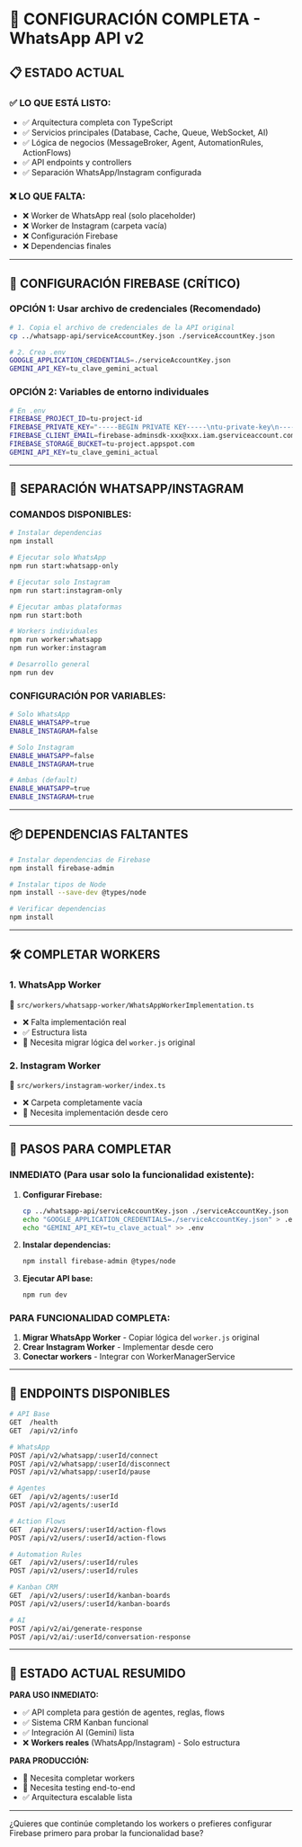 # 🚀 CONFIGURACIÓN COMPLETA - WhatsApp API v2

## 📋 ESTADO ACTUAL

### ✅ **LO QUE ESTÁ LISTO:**
- ✅ Arquitectura completa con TypeScript
- ✅ Servicios principales (Database, Cache, Queue, WebSocket, AI)
- ✅ Lógica de negocios (MessageBroker, Agent, AutomationRules, ActionFlows)
- ✅ API endpoints y controllers
- ✅ Separación WhatsApp/Instagram configurada

### ❌ **LO QUE FALTA:**
- ❌ Worker de WhatsApp real (solo placeholder)
- ❌ Worker de Instagram (carpeta vacía)
- ❌ Configuración Firebase
- ❌ Dependencias finales

---

## 🔧 CONFIGURACIÓN FIREBASE (CRÍTICO)

### **OPCIÓN 1: Usar archivo de credenciales (Recomendado)**

```bash
# 1. Copia el archivo de credenciales de la API original
cp ../whatsapp-api/serviceAccountKey.json ./serviceAccountKey.json

# 2. Crea .env
GOOGLE_APPLICATION_CREDENTIALS=./serviceAccountKey.json
GEMINI_API_KEY=tu_clave_gemini_actual
```

### **OPCIÓN 2: Variables de entorno individuales**

```bash
# En .env
FIREBASE_PROJECT_ID=tu-project-id
FIREBASE_PRIVATE_KEY="-----BEGIN PRIVATE KEY-----\ntu-private-key\n-----END PRIVATE KEY-----\n"
FIREBASE_CLIENT_EMAIL=firebase-adminsdk-xxx@xxx.iam.gserviceaccount.com
FIREBASE_STORAGE_BUCKET=tu-project.appspot.com
GEMINI_API_KEY=tu_clave_gemini_actual
```

---

## 🚀 SEPARACIÓN WHATSAPP/INSTAGRAM

### **COMANDOS DISPONIBLES:**

```bash
# Instalar dependencias
npm install

# Ejecutar solo WhatsApp
npm run start:whatsapp-only

# Ejecutar solo Instagram
npm run start:instagram-only

# Ejecutar ambas plataformas
npm run start:both

# Workers individuales
npm run worker:whatsapp
npm run worker:instagram

# Desarrollo general
npm run dev
```

### **CONFIGURACIÓN POR VARIABLES:**

```bash
# Solo WhatsApp
ENABLE_WHATSAPP=true
ENABLE_INSTAGRAM=false

# Solo Instagram
ENABLE_WHATSAPP=false
ENABLE_INSTAGRAM=true

# Ambas (default)
ENABLE_WHATSAPP=true
ENABLE_INSTAGRAM=true
```

---

## 📦 DEPENDENCIAS FALTANTES

```bash
# Instalar dependencias de Firebase
npm install firebase-admin

# Instalar tipos de Node
npm install --save-dev @types/node

# Verificar dependencias
npm install
```

---

## 🛠️ COMPLETAR WORKERS

### **1. WhatsApp Worker**
📁 `src/workers/whatsapp-worker/WhatsAppWorkerImplementation.ts`
- ❌ Falta implementación real
- ✅ Estructura lista
- 🔄 Necesita migrar lógica del `worker.js` original

### **2. Instagram Worker**  
📁 `src/workers/instagram-worker/index.ts`
- ❌ Carpeta completamente vacía
- 🔄 Necesita implementación desde cero

---

## 🔧 PASOS PARA COMPLETAR

### **INMEDIATO (Para usar solo la funcionalidad existente):**

1. **Configurar Firebase:**
   ```bash
   cp ../whatsapp-api/serviceAccountKey.json ./serviceAccountKey.json
   echo "GOOGLE_APPLICATION_CREDENTIALS=./serviceAccountKey.json" > .env
   echo "GEMINI_API_KEY=tu_clave_actual" >> .env
   ```

2. **Instalar dependencias:**
   ```bash
   npm install firebase-admin @types/node
   ```

3. **Ejecutar API base:**
   ```bash
   npm run dev
   ```

### **PARA FUNCIONALIDAD COMPLETA:**

1. **Migrar WhatsApp Worker** - Copiar lógica del `worker.js` original
2. **Crear Instagram Worker** - Implementar desde cero  
3. **Conectar workers** - Integrar con WorkerManagerService

---

## 📡 ENDPOINTS DISPONIBLES

```bash
# API Base
GET  /health
GET  /api/v2/info

# WhatsApp
POST /api/v2/whatsapp/:userId/connect
POST /api/v2/whatsapp/:userId/disconnect  
POST /api/v2/whatsapp/:userId/pause

# Agentes
GET  /api/v2/agents/:userId
POST /api/v2/agents/:userId

# Action Flows
GET  /api/v2/users/:userId/action-flows
POST /api/v2/users/:userId/action-flows

# Automation Rules
GET  /api/v2/users/:userId/rules
POST /api/v2/users/:userId/rules

# Kanban CRM
GET  /api/v2/users/:userId/kanban-boards
POST /api/v2/users/:userId/kanban-boards

# AI
POST /api/v2/ai/generate-response
POST /api/v2/ai/:userId/conversation-response
```

---

## 🚨 ESTADO ACTUAL RESUMIDO

**PARA USO INMEDIATO:**
- ✅ API completa para gestión de agentes, reglas, flows
- ✅ Sistema CRM Kanban funcional
- ✅ Integración AI (Gemini) lista
- ❌ **Workers reales** (WhatsApp/Instagram) - Solo estructura

**PARA PRODUCCIÓN:**
- 🔄 Necesita completar workers
- 🔄 Necesita testing end-to-end
- ✅ Arquitectura escalable lista

---

¿Quieres que continúe completando los workers o prefieres configurar Firebase primero para probar la funcionalidad base? 